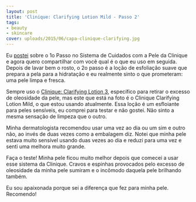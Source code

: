 ```yaml
---
layout: post
title: 'Clinique: Clarifying Lotion Mild - Passo 2'
tags:
- beauty
- skincare
cover: uploads/2015/06/capa-clinique-clarifying.jpg
---
```


Eu <a href="{{ site.baseUrl }}/clinique-sabonete-liquido-facial-passo-1/">postei</a> sobre o 1o Passo no Sistema de Cuidados com a Pele da Clinique e agora quero compartilhar com você qual é o que eu uso em seguida. Depois de lavar bem o rosto, o 2o passo é a loção de esfoliação suave que prepara a pela para a hidratação e eu realmente sinto o que prometeram: uma pele limpa e fresca.

Sempre uso o <a href="http://www.clinique.com.br/products/spp/index.tmpl?CATEGORY_ID=CAT1573&amp;PRODUCT_ID=PROD15503">Clinique: Clarifying Lotion 3</a>, específico para retirar o excesso de oleosidade da pele, mas este que está na foto é o Clinique Clarifying Lotion Mild, o que estou usando atualmente. Essa loção é um esfloiante para peles sensíveis, eu comprei para testar e não gostei. Não sinto a mesma sensação de limpeza que o outro.

Minha dermatologista recomendou usar uma vez ao dia ou um sim e outro não, ao invés de duas vezes como a embalagem diz. Notei que minha pele estava muito sensível usando duas vezes ao dia e reduzi para uma vez e senti uma melhora muito grande.

Faça o teste! Minha pele ficou muito melhor depois que comecei a usar esse sistema da Clinique. Cravos e espinhas provocados pelo excesso de oleosidade da minha pele sumiram e o incômodo daquela pele brilhando também.

Eu sou apaixonada porque sei a diferença que fez para minha pele. Recomendo!
